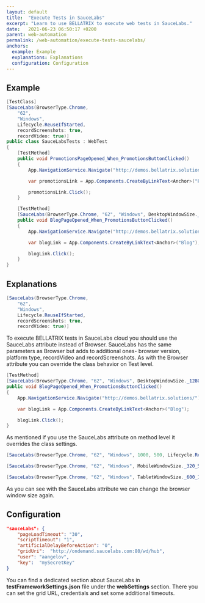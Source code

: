 ```yaml
---
layout: default
title:  "Execute Tests in SauceLabs"
excerpt: "Learn to use BELLATRIX to execute web tests in SauceLabs."
date:   2021-06-23 06:50:17 +0200
parent: web-automation
permalink: /web-automation/execute-tests-saucelabs/
anchors:
  example: Example
  explanations: Explanations
  configuration: Configuration
---
```

Example
-------
```csharp
[TestClass]
[SauceLabs(BrowserType.Chrome,
    "62",
    "Windows",
    Lifecycle.ReuseIfStarted,
    recordScreenshots: true,
    recordVideo: true)]
public class SauceLabsTests : WebTest
{
    [TestMethod]
    public void PromotionsPageOpened_When_PromotionsButtonClicked()
    {
        App.NavigationService.Navigate("http://demos.bellatrix.solutions/");

        var promotionsLink = App.Components.CreateByLinkText<Anchor>("Promotions");

        promotionsLink.Click();
    }

    [TestMethod]
    [SauceLabs(BrowserType.Chrome, "62", "Windows", DesktopWindowSize._1280_1024, Lifecycle.ReuseIfStarted)]
    public void BlogPageOpened_When_PromotionsButtonClicked()
    {
        App.NavigationService.Navigate("http://demos.bellatrix.solutions/");

        var blogLink = App.Components.CreateByLinkText<Anchor>("Blog");

        blogLink.Click();
    }
}
```

Explanations
------------
```csharp
[SauceLabs(BrowserType.Chrome,
    "62",
    "Windows",
    Lifecycle.ReuseIfStarted,
    recordScreenshots: true,
    recordVideo: true)]
```
To execute BELLATRIX tests in SauceLabs cloud you should use the SauceLabs attribute instead of Browser. SauceLabs has the same parameters as Browser but adds to additional ones- browser version, platform type, recordVideo and recordScreenshots. As with the Browser attribute you can override the class behavior on Test level.
```csharp
[TestMethod]
[SauceLabs(BrowserType.Chrome, "62", "Windows", DesktopWindowSize._1280_1024, Lifecycle.ReuseIfStarted)]
public void BlogPageOpened_When_PromotionsButtonClicked()
{
    App.NavigationService.Navigate("http://demos.bellatrix.solutions/");

    var blogLink = App.Components.CreateByLinkText<Anchor>("Blog");

    blogLink.Click();
}
```
As mentioned if you use the SauceLabs attribute on method level it overrides the class settings.
```csharp
[SauceLabs(BrowserType.Chrome, "62", "Windows", 1000, 500, Lifecycle.ReuseIfStarted)]
```
```csharp
[SauceLabs(BrowserType.Chrome, "62", "Windows", MobileWindowSize._320_568, Lifecycle.ReuseIfStarted)]
```
```csharp
[SauceLabs(BrowserType.Chrome, "62", "Windows", TabletWindowSize._600_1024, Lifecycle.ReuseIfStarted)]
```
As you can see with the SauceLabs attribute we can change the browser window size again.

Configuration
-------------
```json
"sauceLabs": {
    "pageLoadTimeout": "30",
    "scriptTimeout": "1",
    "artificialDelayBeforeAction": "0",
    "gridUri":  "http://ondemand.saucelabs.com:80/wd/hub",
    "user": "aangelov",
    "key":  "mySecretKey"
}
```
You can find a dedicated section about SauceLabs in **testFrameworkSettings.json** file under the **webSettings** section. There you can set the grid URL, credentials and set some additional timeouts.